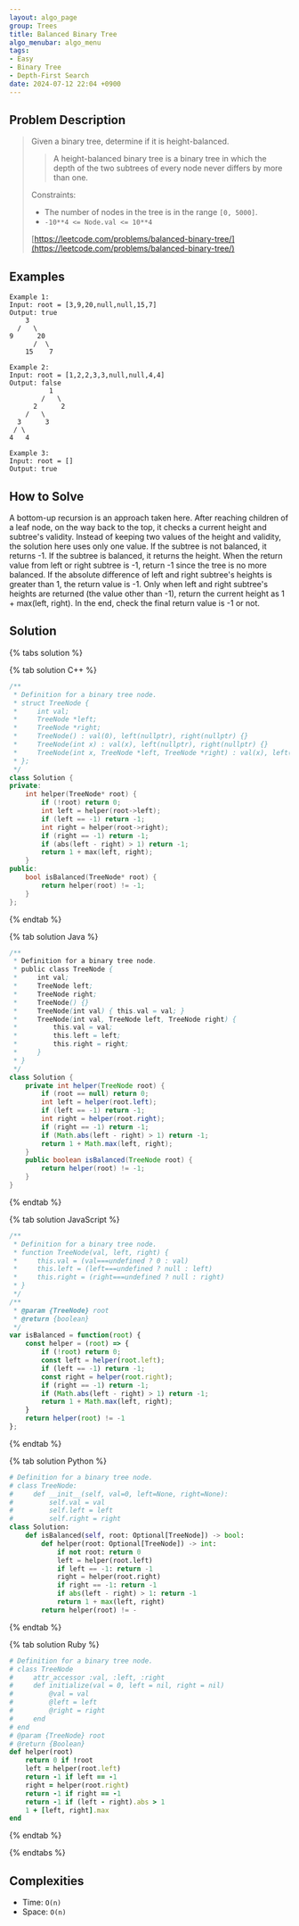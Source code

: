 ```yaml
---
layout: algo_page
group: Trees
title: Balanced Binary Tree
algo_menubar: algo_menu
tags:
- Easy
- Binary Tree
- Depth-First Search
date: 2024-07-12 22:04 +0900
---
```

## Problem Description
> Given a binary tree, determine if it is height-balanced.
> > A height-balanced binary tree is a binary tree in which the depth of the two subtrees of every node never
> > differs by more than one.
>
> Constraints:
> - The number of nodes in the tree is in the range `[0, 5000]`.
> - `-10**4 <= Node.val <= 10**4`
>
> [https://leetcode.com/problems/balanced-binary-tree/](https://leetcode.com/problems/balanced-binary-tree/)

## Examples
```
Example 1:
Input: root = [3,9,20,null,null,15,7]
Output: true
    3
  /   \
9      20
      /  \
    15    7
```

```
Example 2:
Input: root = [1,2,2,3,3,null,null,4,4]
Output: false
          1
        /   \
      2      2
    /   \
  3      3
 / \
4   4
```

```
Example 3:
Input: root = []
Output: true
```

## How to Solve

A bottom-up recursion is an approach taken here.
After reaching children of a leaf node, on the way back to the top, it checks a current height and subtree's validity.
Instead of keeping two values of the height and validity, the solution here uses only one value.
If the subtree is not balanced, it returns -1. If the subtree is balanced, it returns the height.
When the return value from left or right subtree is -1, return -1 since the tree is no more balanced.
If the absolute difference of left and right subtree's heights is greater than 1, the return value is -1.
Only when left and right subtree's heights are returned (the value other than -1), return the current height as
1 + max(left, right). In the end, check the final return value is -1 or not.


## Solution

{% tabs solution %}

{% tab solution C++ %}
```cpp
/**
 * Definition for a binary tree node.
 * struct TreeNode {
 *     int val;
 *     TreeNode *left;
 *     TreeNode *right;
 *     TreeNode() : val(0), left(nullptr), right(nullptr) {}
 *     TreeNode(int x) : val(x), left(nullptr), right(nullptr) {}
 *     TreeNode(int x, TreeNode *left, TreeNode *right) : val(x), left(left), right(right) {}
 * };
 */
class Solution {
private:
    int helper(TreeNode* root) {
        if (!root) return 0;
        int left = helper(root->left);
        if (left == -1) return -1;
        int right = helper(root->right);
        if (right == -1) return -1;
        if (abs(left - right) > 1) return -1;
        return 1 + max(left, right);
    }
public:
    bool isBalanced(TreeNode* root) {
        return helper(root) != -1;
    }
};
```
{% endtab %}

{% tab solution Java %}
```java
/**
 * Definition for a binary tree node.
 * public class TreeNode {
 *     int val;
 *     TreeNode left;
 *     TreeNode right;
 *     TreeNode() {}
 *     TreeNode(int val) { this.val = val; }
 *     TreeNode(int val, TreeNode left, TreeNode right) {
 *         this.val = val;
 *         this.left = left;
 *         this.right = right;
 *     }
 * }
 */
class Solution {
    private int helper(TreeNode root) {
        if (root == null) return 0;
        int left = helper(root.left);
        if (left == -1) return -1;
        int right = helper(root.right);
        if (right == -1) return -1;
        if (Math.abs(left - right) > 1) return -1;
        return 1 + Math.max(left, right);
    }
    public boolean isBalanced(TreeNode root) {
        return helper(root) != -1;
    }
}
```
{% endtab %}

{% tab solution JavaScript %}
```js
/**
 * Definition for a binary tree node.
 * function TreeNode(val, left, right) {
 *     this.val = (val===undefined ? 0 : val)
 *     this.left = (left===undefined ? null : left)
 *     this.right = (right===undefined ? null : right)
 * }
 */
/**
 * @param {TreeNode} root
 * @return {boolean}
 */
var isBalanced = function(root) {
    const helper = (root) => {
        if (!root) return 0;
        const left = helper(root.left);
        if (left == -1) return -1;
        const right = helper(root.right);
        if (right == -1) return -1;
        if (Math.abs(left - right) > 1) return -1;
        return 1 + Math.max(left, right);
    }
    return helper(root) != -1
};
```
{% endtab %}

{% tab solution Python %}
```python
# Definition for a binary tree node.
# class TreeNode:
#     def __init__(self, val=0, left=None, right=None):
#         self.val = val
#         self.left = left
#         self.right = right
class Solution:
    def isBalanced(self, root: Optional[TreeNode]) -> bool:
        def helper(root: Optional[TreeNode]) -> int:
            if not root: return 0
            left = helper(root.left)
            if left == -1: return -1
            right = helper(root.right)
            if right == -1: return -1
            if abs(left - right) > 1: return -1
            return 1 + max(left, right)
        return helper(root) != -
```
{% endtab %}

{% tab solution Ruby %}
```ruby
# Definition for a binary tree node.
# class TreeNode
#     attr_accessor :val, :left, :right
#     def initialize(val = 0, left = nil, right = nil)
#         @val = val
#         @left = left
#         @right = right
#     end
# end
# @param {TreeNode} root
# @return {Boolean}
def helper(root)
    return 0 if !root
    left = helper(root.left)
    return -1 if left == -1
    right = helper(root.right)
    return -1 if right == -1
    return -1 if (left - right).abs > 1
    1 + [left, right].max
end
```
{% endtab %}

{% endtabs %}



## Complexities
- Time: `O(n)`
- Space: `O(n)`
